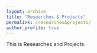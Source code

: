```yaml
---
layout: archive
title: "Researches & Projects"
permalink: /researches&projects/
author_profile: true
---
```


This is Researches and Projects.

